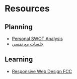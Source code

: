 # Resources

## Planning

- [Personal SWOT Analysis](https://www.youtube.com/watch?v=2DjU4PrS-Mg)
- [ جلسات مع نفسي](https://www.youtube.com/playlist?list=PL_KBjzkm6UBqjsJeuADMfSXcFQHwKPZ_V)

## Learning

- [Responsive Web Design FCC](https://www.freecodecamp.org/learn/2022/responsive-web-design/)
